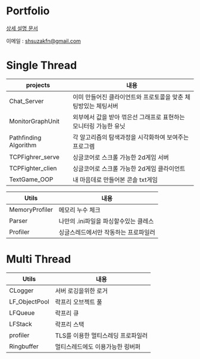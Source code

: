 # Portfolio

[상세 설명 문서](https://bit.ly/3xhkt98)


이메일 : shsuzakfn@gmail.com


# Single Thread
| projects              | 내용                                                             |
| --------------------- | ---------------------------------------------------------------- |
| Chat_Server           | 이미 만들어진 클라이언트와 프로토콜을 맞춘 체팅방있는 체팅서버   |
| MonitorGraphUnit      | 외부에서 값을 받아 꺾은선 그래프로 표현하는 모니터링 가능한 유닛 |
| Pathfinding Algorithm | 각 알고리즘의 탐색과정을 시각화하여 보여주는 프로그렘            |
| TCPFighrer_serve      | 싱글코어로 스크롤 가능한 2d게임 서버                             |
| TCPFighter_clien      | 싱글코어로 스크롤 가능한 2d게임 클라이언트                       |
| TextGame_OOP          | 내 마음데로 만들어본 콘솔 txt게임                                |


                    
| Utils          | 내용                                  |
| -------------- | ------------------------------------- |
| MemoryProfiler | 메모리 누수 체크                      |
| Parser         | 나만의 .ini파일을 파싱할수있는 클레스 |
| Profiler       | 싱글스레드에서만 작동하는 프로파일러  |

# Multi Thread

| Utils         | 내용                               |
| ------------- | ---------------------------------- |
| CLogger       | 서버 로깅을위한 로거               |
| LF_ObjectPool | 락프리 오브젝트 풀                 |
| LFQueue       | 락프리 큐                          |
| LFStack       | 락프리 스택                        |
| profiler      | TLS를 이용한 멀티스레딩 프로파일러 |
| Ringbuffer    | 멀티스레드에도 이용가능한 링버퍼   |
